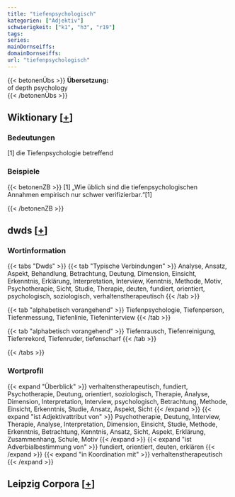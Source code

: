 ```yaml
---
title: "tiefenpsychologisch"
kategorien: ["Adjektiv"]
schwierigkeit: ["k1", "h3", "r19"]
tags:
series:
mainDornseiffs:
domainDornseiffs:
url: "tiefenpsychologisch"
---
```


{{< betonenÜbs >}}
**Übersetzung:**  
of  depth psychology  
{{< /betonenÜbs >}}

## Wiktionary [[+](https://de.wiktionary.org/wiki/tiefenpsychologisch)]

### Bedeutungen
[1] die Tiefenpsychologie betreffend  

### Beispiele
{{< betonenZB >}}
[1] „Wie üblich sind die tiefenpsychologischen Annahmen empirisch nur schwer verifizierbar.“[1]  

{{< /betonenZB >}}


## dwds [[+](https://www.dwds.de/wb/tiefenpsychologisch)]

### Wortinformation
{{< tabs "Dwds" >}}
{{< tab "Typische Verbindungen" >}}
Analyse, Ansatz, Aspekt, Behandlung, Betrachtung, Deutung, Dimension, Einsicht, Erkenntnis, Erklärung, Interpretation, Interview, Kenntnis, Methode, Motiv, Psychotherapie, Sicht, Studie, Therapie, deuten, fundiert, orientiert, psychologisch, soziologisch, verhaltenstherapeutisch
{{< /tab >}}

{{< tab "alphabetisch vorangehend" >}}
Tiefenpsychologie, Tiefenperson, Tiefenmessung, Tiefenlinie, Tiefeninterview
{{< /tab >}}

{{< tab "alphabetisch vorangehend" >}}
Tiefenrausch, Tiefenreinigung, Tiefenrekord, Tiefenruder, tiefenscharf
{{< /tab >}}

{{< /tabs >}}

### Wortprofil
{{< expand "Überblick" >}} verhaltenstherapeutisch, fundiert, Psychotherapie, Deutung, orientiert, soziologisch, Therapie, Analyse, Dimension, Interpretation, Interview, psychologisch, Betrachtung, Methode, Einsicht, Erkenntnis, Studie, Ansatz, Aspekt, Sicht {{< /expand >}}
{{< expand "ist Adjektivattribut von" >}} Psychotherapie, Deutung, Interview, Therapie, Analyse, Interpretation, Dimension, Einsicht, Studie, Methode, Erkenntnis, Betrachtung, Kenntnis, Ansatz, Sicht, Aspekt, Erklärung, Zusammenhang, Schule, Motiv {{< /expand >}}
{{< expand "ist Adverbialbestimmung von" >}} fundiert, orientiert, deuten, erklären {{< /expand >}}
{{< expand "in Koordination mit" >}} verhaltenstherapeutisch {{< /expand >}}

## Leipzig Corpora [[+](https://corpora.uni-leipzig.de/en/res?word=tiefenpsychologisch&corpusId=deu_newscrawl-public_2018)]

